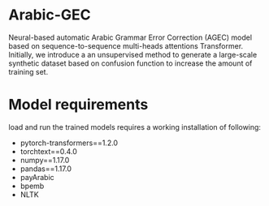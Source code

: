 # Arabic-GEC
Neural-based automatic Arabic Grammar Error Correction (AGEC) model based on sequence-to-sequence multi-heads attentions Transformer. Initially, we introduce a an unsupervised method to generate a large-scale synthetic dataset based on confusion function to increase the amount of training set. 
# Model requirements
load and run the trained models requires a working installation of following: 
- pytorch-transformers==1.2.0
- torchtext==0.4.0
- numpy==1.17.0
- pandas==1.17.0
- payArabic
- bpemb
- NLTK
